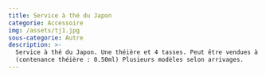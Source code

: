 ```yaml
---
title: Service à thé du Japon
categorie: Accessoire
img: /assets/tj1.jpg
sous-categorie: Autre
description: >-
  Service à thé du Japon. Une théière et 4 tasses. Peut être vendues à l'unité
  (contenance théière : 0.50ml) Plusieurs modèles selon arrivages.
---
```


